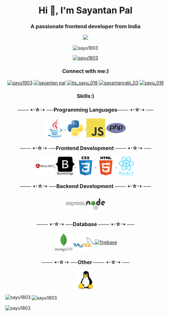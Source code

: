 <h1 align="center">Hi 👋, I'm Sayantan Pal</h1>
<h3 align="center">A passionate frontend developer from India</h3>
<div align="center">
    <img src="https://user-images.githubusercontent.com/74038190/235224431-e8c8c12e-6826-47f1-89fb-2ddad83b3abf.gif" width="300">
</div>

<p align="center" > <img src="https://komarev.com/ghpvc/?username=sayu1803&label=Profile%20views&color=0e75b6&style=flat" alt="sayu1803" /> </p>

<p align="center"> <a href="https://github.com/ryo-ma/github-profile-trophy"><img src="https://github-profile-trophy.vercel.app/?username=sayu1803" alt="sayu1803" /></a> </p>

<h3 align="center">Connect with me:)</h3>
<p align="center">
<a href="https://twitter.com/sayu1903" target="blank"><img align="center" src="https://raw.githubusercontent.com/rahuldkjain/github-profile-readme-generator/master/src/images/icons/Social/twitter.svg" alt="sayu1903" height="30" width="40" /></a>
<a href="https://linkedin.com/in/sayantan pal" target="blank"><img align="center" src="https://raw.githubusercontent.com/rahuldkjain/github-profile-readme-generator/master/src/images/icons/Social/linked-in-alt.svg" alt="sayantan pal" height="30" width="40" /></a>
<a href="https://instagram.com/its_sayu_018" target="blank"><img align="center" src="https://raw.githubusercontent.com/rahuldkjain/github-profile-readme-generator/master/src/images/icons/Social/instagram.svg" alt="its_sayu_018" height="30" width="40" /></a>
<a href="https://www.hackerrank.com/sayantanrabi_03" target="blank"><img align="center" src="https://raw.githubusercontent.com/rahuldkjain/github-profile-readme-generator/master/src/images/icons/Social/hackerrank.svg" alt="sayantanrabi_03" height="30" width="40" /></a>
<a href="https://www.leetcode.com/sayu_018" target="blank"><img align="center" src="https://raw.githubusercontent.com/rahuldkjain/github-profile-readme-generator/master/src/images/icons/Social/leet-code.svg" alt="sayu_018" height="30" width="40" /></a>
</p>

<h3 align="center">Skills:)</h3>

<h3 align="center">─── ⋆⋅☆⋅⋆ ──Programming Languages─── ⋆⋅☆⋅⋆ ──</h3>
<p align="center">
    <a href="https://www.java.com" target="_blank" rel="noreferrer"> <img align="center" src="https://raw.githubusercontent.com/devicons/devicon/master/icons/java/java-original.svg" alt="java" width="60" height="60"/> </a> 
    <a href="https://www.python.org" target="_blank" rel="noreferrer"> <img align="center" src="https://raw.githubusercontent.com/devicons/devicon/master/icons/python/python-original.svg" alt="python" width="60" height="60"/> </a> 
    <a href="https://developer.mozilla.org/en-US/docs/Web/JavaScript" target="_blank" rel="noreferrer"> <img align="center" src="https://raw.githubusercontent.com/devicons/devicon/master/icons/javascript/javascript-original.svg" alt="javascript" width="60" height="60"/> </a> 
    <a href="https://www.php.net" target="_blank" rel="noreferrer"> <img align="center" src="https://raw.githubusercontent.com/devicons/devicon/master/icons/php/php-original.svg" alt="php" width="60" height="60"/> </a>

<h3 align="center">─── ⋆⋅☆⋅⋆ ──Frontend Development ─── ⋆⋅☆⋅⋆ ──</h3>    
<p align="center">
    <a href="https://angular.io" target="_blank" rel="noreferrer"> <img align="center" src="https://raw.githubusercontent.com/devicons/devicon/master/icons/angularjs/angularjs-original-wordmark.svg" alt="angularjs" width="60" height="60"/> </a> 
    <a href="https://getbootstrap.com" target="_blank" rel="noreferrer"> <img align="center" src="https://raw.githubusercontent.com/devicons/devicon/master/icons/bootstrap/bootstrap-plain-wordmark.svg" alt="bootstrap" width="60" height="60"/> </a> 
    <a href="https://www.w3schools.com/css/" target="_blank" rel="noreferrer"> <img align="center" src="https://raw.githubusercontent.com/devicons/devicon/master/icons/css3/css3-original-wordmark.svg" alt="css3" width="60" height="60"/> </a> 
    <a href="https://www.w3.org/html/" target="_blank" rel="noreferrer"> <img align="center" src="https://raw.githubusercontent.com/devicons/devicon/master/icons/html5/html5-original-wordmark.svg" alt="html5" width="60" height="60"/> </a> 
    <a href="https://reactjs.org/" target="_blank" rel="noreferrer"> <img align="center" src="https://raw.githubusercontent.com/devicons/devicon/master/icons/react/react-original-wordmark.svg" alt="react" width="60" height="60"/> </a>
</p>

<h3 align="center">─── ⋆⋅☆⋅⋆ ──Backend Development ─── ⋆⋅☆⋅⋆ ──</h3> 
<p align="center"><a href="https://expressjs.com" target="_blank" rel="noreferrer"> <img align="center" src="https://raw.githubusercontent.com/devicons/devicon/master/icons/express/express-original-wordmark.svg" alt="express" width="60" height="60"/> </a>
    <a href="https://nodejs.org" target="_blank" rel="noreferrer"> <img align="center" src="https://raw.githubusercontent.com/devicons/devicon/master/icons/nodejs/nodejs-original-wordmark.svg" alt="nodejs" width="60" height="60"/> </a> 
</p>
<h3 align="center">─── ⋆⋅☆⋅⋆ ──Database ─── ⋆⋅☆⋅⋆ ──</h3>     
<p align="center">
    <a href="https://www.mongodb.com/" target="_blank" rel="noreferrer"> <img align="center" src="https://raw.githubusercontent.com/devicons/devicon/master/icons/mongodb/mongodb-original-wordmark.svg" alt="mongodb" width="60" height="60"/> </a> 
    <a href="https://www.mysql.com/" target="_blank" rel="noreferrer"> <img align="center" src="https://raw.githubusercontent.com/devicons/devicon/master/icons/mysql/mysql-original-wordmark.svg" alt="mysql" width="60" height="60"/> </a>
    <a href="https://firebase.google.com/" target="_blank" rel="noreferrer"> <img align="center" src="https://www.vectorlogo.zone/logos/firebase/firebase-icon.svg" alt="firebase" width="60" height="60"/> </a> 
<h3 align="center">─── ⋆⋅☆⋅⋆ ──Other ─── ⋆⋅☆⋅⋆ ──</h3>    
<p align="center">
    <a href="https://www.linux.org/" target="_blank" rel="noreferrer"> <img align="center" src="https://raw.githubusercontent.com/devicons/devicon/master/icons/linux/linux-original.svg" alt="linux" width="60" height="60"/> </a> 
</p>
</p>
<p><img align="left" src="https://github-readme-stats.vercel.app/api/top-langs?username=sayu1803&show_icons=true&locale=en&layout=compact" alt="sayu1803" /></p>

<p>&nbsp;<img align="center" src="https://github-readme-stats.vercel.app/api?username=sayu1803&show_icons=true&locale=en" alt="sayu1803" /></p>

<p><img align="center" src="https://github-readme-streak-stats.herokuapp.com/?user=sayu1803&" alt="sayu1803" /></p>
